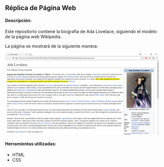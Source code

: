## Réplica de Página Web

#### Descripción:
Este repositorio contiene la biografía de Ada Lovelace, siguiendo el modelo de la página web Wikipedia.

La página se mostrará de la siguiente manera:

![Sin titulo](assets/imgs/CapturaAdaLovelace.png)  


#### Herramientas utilizadas:
* HTML
* CSS
